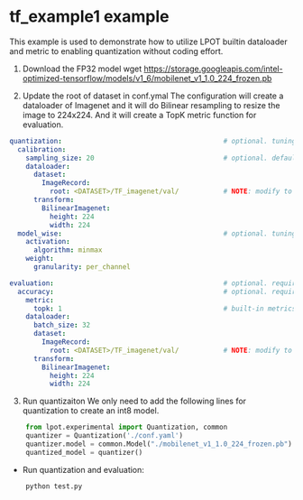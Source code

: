 tf_example1 example
=====================
This example is used to demonstrate how to utilize LPOT builtin dataloader and metric to enabling quantization without coding effort.

1. Download the FP32 model
wget https://storage.googleapis.com/intel-optimized-tensorflow/models/v1_6/mobilenet_v1_1.0_224_frozen.pb

2. Update the root of dataset in conf.ymal
The configuration will create a dataloader of Imagenet and it will do Bilinear resampling to resize the image to 224x224. And it will create a TopK metric function for evaluation.   
```yaml
quantization:                                        # optional. tuning constraints on model-wise for advance user to reduce tuning space.
  calibration:
    sampling_size: 20                                # optional. default value is 100. used to set how many samples should be used in calibration.
    dataloader:
      dataset:
        ImageRecord:
          root: <DATASET>/TF_imagenet/val/           # NOTE: modify to calibration dataset location if needed
      transform:
        BilinearImagenet: 
          height: 224
          width: 224
  model_wise:                                        # optional. tuning constraints on model-wise for advance user to reduce tuning space.
    activation:
      algorithm: minmax
    weight:
      granularity: per_channel

evaluation:                                          # optional. required if user doesn't provide eval_func in lpot.Quantization.
  accuracy:                                          # optional. required if user doesn't provide eval_func in lpot.Quantization.
    metric:
      topk: 1                                        # built-in metrics are topk, map, f1, allow user to register new metric.
    dataloader:
      batch_size: 32
      dataset:
        ImageRecord:
          root: <DATASET>/TF_imagenet/val/           # NOTE: modify to evaluation dataset location if needed
      transform:
        BilinearImagenet: 
          height: 224
          width: 224

```

3. Run quantizaiton
We only need to add the following lines for quantization to create an int8 model.
```python
    from lpot.experimental import Quantization, common
    quantizer = Quantization('./conf.yaml')
    quantizer.model = common.Model("./mobilenet_v1_1.0_224_frozen.pb")
    quantized_model = quantizer()
```
* Run quantization and evaluation:
```shell
    python test.py
``` 


